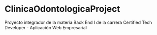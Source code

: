 # ClinicaOdontologicaProject
Proyecto integrador de la materia Back End I de la carrera Certified Tech Developer - Aplicación Web Empresarial
